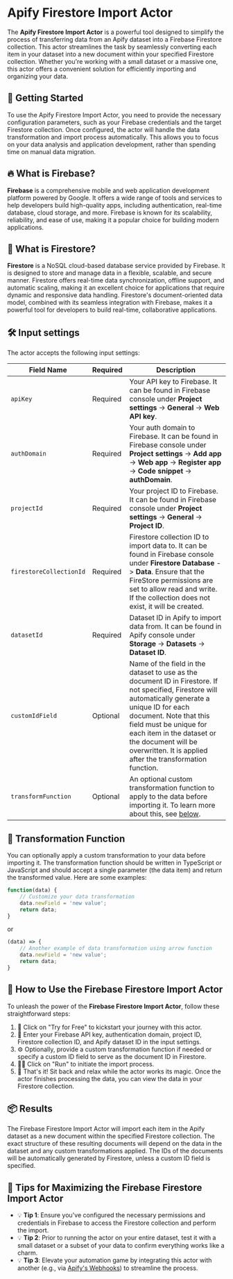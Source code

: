 # Apify Firestore Import Actor

The **Apify Firestore Import Actor** is a powerful tool designed to simplify the process of transferring data from an Apify dataset into a Firebase Firestore collection. This actor streamlines the task by seamlessly converting each item in your dataset into a new document within your specified Firestore collection. Whether you're working with a small dataset or a massive one, this actor offers a convenient solution for efficiently importing and organizing your data.

## 🏁 Getting Started

To use the Apify Firestore Import Actor, you need to provide the necessary configuration parameters, such as your Firebase credentials and the target Firestore collection. Once configured, the actor will handle the data transformation and import process automatically. This allows you to focus on your data analysis and application development, rather than spending time on manual data migration.

## 🔥 What is Firebase?

**Firebase** is a comprehensive mobile and web application development platform powered by Google. It offers a wide range of tools and services to help developers build high-quality apps, including authentication, real-time database, cloud storage, and more. Firebase is known for its scalability, reliability, and ease of use, making it a popular choice for building modern applications.

## 📝 What is Firestore?

**Firestore** is a NoSQL cloud-based database service provided by Firebase. It is designed to store and manage data in a flexible, scalable, and secure manner. Firestore offers real-time data synchronization, offline support, and automatic scaling, making it an excellent choice for applications that require dynamic and responsive data handling. Firestore's document-oriented data model, combined with its seamless integration with Firebase, makes it a powerful tool for developers to build real-time, collaborative applications.


## 🛠️ Input settings

The actor accepts the following input settings:

| **Field Name**          | **Required** | **Description**                                                                                                                                                                                                                                                                                                        |
| ----------------------- | ------------ | ---------------------------------------------------------------------------------------------------------------------------------------------------------------------------------------------------------------------------------------------------------------------------------------------------------------------- |
| `apiKey`                | Required     | Your API key to Firebase. It can be found in Firebase console under **Project settings** -> **General** -> **Web API key**.                                                                                                                                                                                            |
| `authDomain`            | Required     | Your auth domain to Firebase. It can be found in Firebase console under **Project settings** -> **Add app** -> **Web app** -> **Register app** -> **Code snippet** -> **authDomain**.                                                                                                                                  |
| `projectId`             | Required     | Your project ID to Firebase. It can be found in Firebase console under **Project settings** -> **General** -> **Project ID**.                                                                                                                                                                                          |
| `firestoreCollectionId` | Required     | Firestore collection ID to import data to. It can be found in Firebase console under **Firestore Database** -> **Data**. Ensure that the FireStore permissions are set to allow read and write. If the collection does not exist, it will be created.                                                                  |
| `datasetId`             | Required     | Dataset ID in Apify to import data from. It can be found in Apify console under **Storage** -> **Datasets** -> **Dataset ID**.                                                                                                                                                                                         |
| `customIdField`         | Optional     | Name of the field in the dataset to use as the document ID in Firestore. If not specified, Firestore will automatically generate a unique ID for each document. Note that this field must be unique for each item in the dataset or the document will be overwritten. It is applied after the transformation function. |
| `transformFunction`     | Optional     | An optional custom transformation function to apply to the data before importing it. To learn more about this, see [below](#transformation-function).                                                                                                                                                                  |

## 🔄 Transformation Function

You can optionally apply a custom transformation to your data before importing it. The transformation function should be written in TypeScript or JavaScript and should accept a single parameter (the data item) and return the transformed value. Here are some examples:

```typescript
function(data) {
    // Customize your data transformation
    data.newField = 'new value';
    return data;
}
```

or

```javascript
(data) => {
    // Another example of data transformation using arrow function
    data.newField = 'new value';
    return data;
}
```

## 🌟 How to Use the Firebase Firestore Import Actor

To unleash the power of the **Firebase Firestore Import Actor**, follow these straightforward steps:

1. 🔹 Click on "Try for Free" to kickstart your journey with this actor.
2. 📝 Enter your Firebase API key, authentication domain, project ID, Firestore collection ID, and Apify dataset ID in the input settings.
3. ⚙️ Optionally, provide a custom transformation function if needed or specify a custom ID field to serve as the document ID in Firestore.
4. 🏃‍♂️ Click on "Run" to initiate the import process.
5. 🎉 That's it! Sit back and relax while the actor works its magic. Once the actor finishes processing the data, you can view the data in your Firestore collection.

## 📦 Results

The Firebase Firestore Import Actor will import each item in the Apify dataset as a new document within the specified Firestore collection. The exact structure of these resulting documents will depend on the data in the dataset and any custom transformations applied. The IDs of the documents will be automatically generated by Firestore, unless a custom ID field is specified.

## 🚀 Tips for Maximizing the Firebase Firestore Import Actor

- 💡 **Tip 1**: Ensure you've configured the necessary permissions and credentials in Firebase to access the Firestore collection and perform the import.
- 💡 **Tip 2**: Prior to running the actor on your entire dataset, test it with a small dataset or a subset of your data to confirm everything works like a charm.
- 💡 **Tip 3**: Elevate your automation game by integrating this actor with another (e.g., via [Apify's Webhooks](https://docs.apify.com/platform/integrations/webhooks)) to streamline the process.



